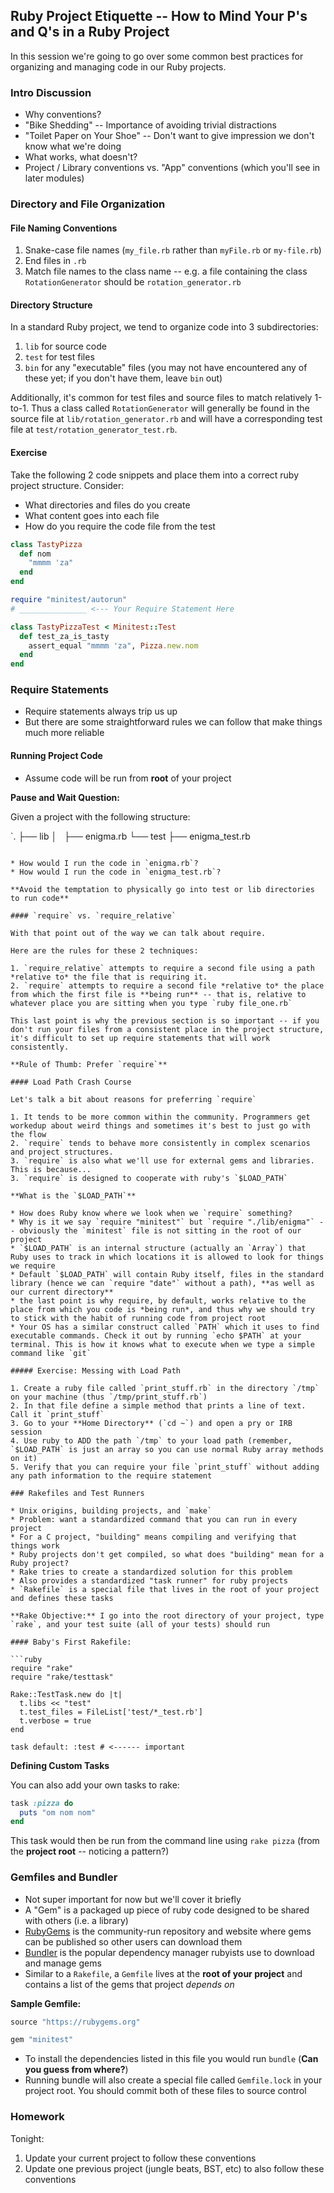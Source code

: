 ## Ruby Project Etiquette -- How to Mind Your P's and Q's in a Ruby Project

In this session we're going to go over some common best practices for organizing and managing code in our Ruby projects.

### Intro Discussion

* Why conventions?
* "Bike Shedding" -- Importance of avoiding trivial distractions
* "Toilet Paper on Your Shoe" -- Don't want to give impression we don't know what we're doing
* What works, what doesn't?
* Project / Library conventions vs. "App" conventions (which you'll see in later modules)

### Directory and File Organization

#### File Naming Conventions

1. Snake-case file names (`my_file.rb` rather than `myFile.rb` or `my-file.rb`)
2. End files in `.rb`
3. Match file names to the class name -- e.g. a file containing the class `RotationGenerator` should be `rotation_generator.rb`

#### Directory Structure

In a standard Ruby project, we tend to organize code into 3 subdirectories:

1. `lib` for source code
2. `test` for test files
3. `bin` for any "executable" files (you may not have encountered any of these yet; if you don't have them, leave `bin` out)

Additionally, it's common for test files and source files to match relatively 1-to-1. Thus a class called `RotationGenerator` will generally be found in the source file at `lib/rotation_generator.rb` and will have a corresponding test file at `test/rotation_generator_test.rb`.

#### Exercise

Take the following 2 code snippets and place them into a correct ruby project structure. Consider:

* What directories and files do you create
* What content goes into each file
* How do you require the code file from the test

```ruby
class TastyPizza
  def nom
    "mmmm 'za"
  end
end
```

```ruby
require "minitest/autorun"
# _______________ <--- Your Require Statement Here

class TastyPizzaTest < Minitest::Test
  def test_za_is_tasty
    assert_equal "mmmm 'za", Pizza.new.nom
  end
end
```

### Require Statements

* Require statements always trip us up
* But there are some straightforward rules we can follow that make things much more reliable

#### Running Project Code

* Assume code will be run from **root** of your project

**Pause and Wait Question:**

Given a project with the following structure:

`.
├── lib
│   ├── enigma.rb
└── test
    ├── enigma_test.rb
```

* How would I run the code in `enigma.rb`?
* How would I run the code in `enigma_test.rb`?

**Avoid the temptation to physically go into test or lib directories to run code**

#### `require` vs. `require_relative`

With that point out of the way we can talk about require.

Here are the rules for these 2 techniques:

1. `require_relative` attempts to require a second file using a path *relative to* the file that is requiring it.
2. `require` attempts to require a second file *relative to* the place from which the first file is **being run** -- that is, relative to whatever place you are sitting when you type `ruby file_one.rb`

This last point is why the previous section is so important -- if you don't run your files from a consistent place in the project structure, it's difficult to set up require statements that will work consistently.

**Rule of Thumb: Prefer `require`**

#### Load Path Crash Course

Let's talk a bit about reasons for preferring `require`

1. It tends to be more common within the community. Programmers get workedup about weird things and sometimes it's best to just go with the flow
2. `require` tends to behave more consistently in complex scenarios and project structures.
3. `require` is also what we'll use for external gems and libraries. This is because...
3. `require` is designed to cooperate with ruby's `$LOAD_PATH`

**What is the `$LOAD_PATH`**

* How does Ruby know where we look when we `require` something?
* Why is it we say `require "minitest"` but `require "./lib/enigma"` -- obviously the `minitest` file is not sitting in the root of our project
* `$LOAD_PATH` is an internal structure (actually an `Array`) that Ruby uses to track in which locations it is allowed to look for things we require
* Default `$LOAD_PATH` will contain Ruby itself, files in the standard library (hence we can `require "date"` without a path), **as well as our current directory**
* the last point is why require, by default, works relative to the place from which you code is *being run*, and thus why we should try to stick with the habit of running code from project root
* Your OS has a similar construct called `PATH` which it uses to find executable commands. Check it out by running `echo $PATH` at your terminal. This is how it knows what to execute when we type a simple command like `git`

##### Exercise: Messing with Load Path

1. Create a ruby file called `print_stuff.rb` in the directory `/tmp` on your machine (thus `/tmp/print_stuff.rb`)
2. In that file define a simple method that prints a line of text. Call it `print_stuff`
3. Go to your **Home Directory** (`cd ~`) and open a pry or IRB session
4. Use ruby to ADD the path `/tmp` to your load path (remember, `$LOAD_PATH` is just an array so you can use normal Ruby array methods on it)
5. Verify that you can require your file `print_stuff` without adding any path information to the require statement

### Rakefiles and Test Runners

* Unix origins, building projects, and `make`
* Problem: want a standardized command that you can run in every project
* For a C project, "building" means compiling and verifying that things work
* Ruby projects don't get compiled, so what does "building" mean for a Ruby project?
* Rake tries to create a standardized solution for this problem
* Also provides a standardized "task runner" for ruby projects
* `Rakefile` is a special file that lives in the root of your project and defines these tasks

**Rake Objective:** I go into the root directory of your project, type `rake`, and your test suite (all of your tests) should run

#### Baby's First Rakefile:

```ruby
require "rake"
require "rake/testtask"

Rake::TestTask.new do |t|
  t.libs << "test"
  t.test_files = FileList['test/*_test.rb']
  t.verbose = true
end

task default: :test # <------ important
```

**Defining Custom Tasks**

You can also add your own tasks to rake:

```ruby
task :pizza do
  puts "om nom nom"
end
```

This task would then be run from the command line using `rake pizza` (from the **project root** -- noticing a pattern?)

### Gemfiles and Bundler

* Not super important for now but we'll cover it briefly
* A "Gem" is a packaged up piece of ruby code designed to be shared with others (i.e. a library)
* [RubyGems](https://rubygems.org/) is the community-run repository and website where gems can be published so other users can download them
* [Bundler](http://bundler.io/) is the popular dependency manager rubyists use to download and manage gems
* Similar to a `Rakefile`, a `Gemfile` lives at the **root of your project** and contains a list of the gems that project *depends on*

**Sample Gemfile:**

```ruby
source "https://rubygems.org"

gem "minitest"
```

* To install the dependencies listed in this file you would run `bundle` (**Can you guess from where?**)
* Running bundle will also create a special file called `Gemfile.lock` in your project root. You should commit both of these files to source control

### Homework

Tonight:

1. Update your current project to follow these conventions
2. Update one previous project (jungle beats, BST, etc) to also follow these conventions
